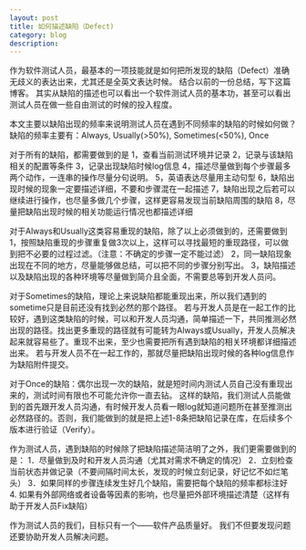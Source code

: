 ```yaml
---
layout: post
title: 如何描述缺陷（Defect)
category: blog
description: 
---
```


作为软件测试人员，最基本的一项技能就是如何把所发现的缺陷（Defect）准确无歧义的表达出来，尤其还是全英文表达时候。 结合以前的一份总结，写下这篇博客。
其实从缺陷的描述也可以看出一个软件测试人员的基本功，甚至可以看出测试人员在做一些自由测试的时候的投入程度。

本文主要以缺陷出现的频率来说明测试人员在遇到不同频率的缺陷的时候如何做？
缺陷的频率主要有：Always, Usually(>50%), Sometimes(<50%), Once

对于所有的缺陷，都需要做到的是
1，查看当前测试环境并记录
2，记录与该缺陷相关的配置等条件
3，记录出现缺陷时候log信息
4，描述尽量做到每个步骤最多两个动作，一连串的操作尽量分句说明。
5，英语表达尽量用主动句型
6，缺陷出现时候的现象一定要描述详细，不要和步骤混在一起描述
7，缺陷出现之后若可以继续进行操作，也尽量多做几个步骤，这样更容易发现当前缺陷周围的缺陷
8，尽量把缺陷出现时候的相关功能运行情况也都描述详细

对于Always和Usually这类容易重现的缺陷，除了以上必须做到的，还需要做到
1，按照缺陷重现的步骤重复做3次以上，这样可以寻找最短的重现路径，可以做到把不必要的过程过滤。（注意：不确定的步骤一定不能过滤）
2，同一缺陷现象出现在不同的地方，尽量能够做总结，可以把不同的步骤分别写出。
3，缺陷描述以及缺陷出现的各种环境等尽量做到简介且全面，不需要总等到开发人员问。

对于Sometimes的缺陷，理论上来说缺陷都能重现出来，所以我们遇到的sometime只是目前还没有找到必然的那个路径。
若与开发人员是在一起工作的比较好，遇到这类缺陷的时候，可以和开发人员沟通，简单描述一下，共同推测必然出现的路径。找出更多重现的路径就有可能转为Always或Usually，开发人员解决起来就容易些了。重现不出来，至少也需要把所有遇到缺陷的相关环境都详细描述出来。
若与开发人员不在一起工作的，那就尽量把缺陷出现时候的各种log信息作为缺陷附件提交。

对于Once的缺陷：偶尔出现一次的缺陷，就是短时间内测试人员自己没有重现出来的，测试时间有限也不可能允许你一直去钻。
这样的缺陷，我们测试人员能做到的首先跟开发人员沟通，有时候开发人员看一眼log就知道问题所在甚至推测出必然路径的。否则，我们能做到的就是把上述1-8条把缺陷记录在库，在后续多个版本进行验证（Verify）。

作为测试人员，遇到缺陷的时候除了把缺陷描述简洁明了之外，我们更需要做到的是：
1．尽量做到及时和开发人员沟通（尤其对需求不确定的情况）
2．立刻检查当前状态并做记录（不要间隔时间太长，发现的时候立刻记录，好记忆不如烂笔头）
3．如果同样的步骤连续发生好几个缺陷，需要把每个缺陷的频率都标注好
4.   如果有外部网络或者设备等因素的影响，也尽量把外部环境描述清楚（这样有助于开发人员Fix缺陷）

作为测试人员的我们，目标只有一个——软件产品质量好。 我们不但要发现问题还要协助开发人员解决问题。


[Angelia]:    http://angeliaw.github.com  "Angelia"
